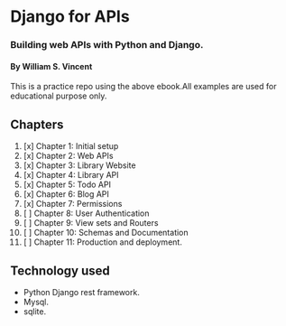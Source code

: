 # Django for APIs

### Building web APIs with Python and Django.
#### By William S. Vincent


This is a practice repo using the above ebook.All examples are used for educational purpose only.

## Chapters

1. [x] Chapter 1: Initial setup
2. [x] Chapter 2: Web APIs
3. [x] Chapter 3: Library Website
4. [x] Chapter 4: Library API
5. [x] Chapter 5: Todo API
6. [x] Chapter 6: Blog API
7. [x] Chapter 7: Permissions
8. [ ] Chapter 8: User Authentication
9. [ ] Chapter 9: View sets and Routers
10. [ ] Chapter 10: Schemas and Documentation
11. [ ] Chapter 11: Production and deployment.

## Technology used
* Python Django rest framework.
* Mysql.
* sqlite.


